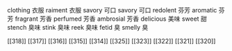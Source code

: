 




clothing 衣服
raiment 衣服
savory 可口
savory 可口
redolent 芬芳
aromatic 芬芳
fragrant 芳香
perfumed 芳香
ambrosial 芳香
delicious 美味
sweet 甜
stench 臭味
stink 臭味
reek 臭味
fetid 臭
smelly 臭

[[318]]
[[317]]
[[316]]
[[315]]
[[314]]
[[325]]
[[323]]
[[322]]
[[321]]
[[320]]